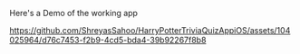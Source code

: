 Here's a Demo of the working app


https://github.com/ShreyasSahoo/HarryPotterTriviaQuizAppiOS/assets/104025964/d76c7453-f2b9-4cd5-bda4-39b92267f8b8

